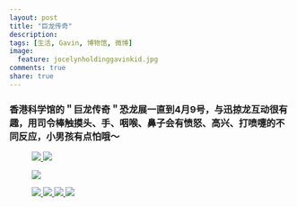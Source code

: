 ```yaml
---
layout: post
title: "巨龙传奇"
description: 
tags: [生活, Gavin, 博物馆, 微博]
image:
  feature: jocelynholdinggavinkid.jpg
comments: true
share: true
---
```


### 香港科学馆的＂巨龙传奇＂恐龙展一直到4月9号，与迅掠龙互动很有趣，用司令棒触摸头、手、咽喉、鼻子会有愤怒、高兴、打喷嚏的不同反应，小男孩有点怕哦〜 ###

<figure class="half">
  <a  href="{{ site.url }}/images/2014-03-15h.jpg">
  <img src="{{ site.url }}/images/2014-03-15h.jpg">
  </a>
  <a  href="{{ site.url }}/images/2014-03-15i.jpg">
  <img src="{{ site.url }}/images/2014-03-15i.jpg">
  </a>
</figure>

<figure>
  <a  href="{{ site.url }}/images/2014-03-15j.jpg">
  <img src="{{ site.url }}/images/2014-03-15j.jpg">
  </a>
</figure>

<figure class="half">
  <a  href="{{ site.url }}/images/2014-03-15k.jpg">
  <img src="{{ site.url }}/images/2014-03-15k.jpg">
  </a>
  <a  href="{{ site.url }}/images/2014-03-15l.jpg">
  <img src="{{ site.url }}/images/2014-03-15l.jpg">
  </a>
  <a  href="{{ site.url }}/images/2014-03-15m.jpg">
  <img src="{{ site.url }}/images/2014-03-15m.jpg">
  </a>
  <a  href="{{ site.url }}/images/2014-03-15n.jpg">
  <img src="{{ site.url }}/images/2014-03-15n.jpg">
  </a>
</figure>